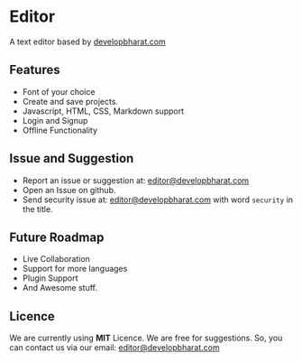 # Editor

A text editor based by [developbharat.com](https://developbharat.com)

## Features

- Font of your choice
- Create and save projects.
- Javascript, HTML, CSS, Markdown support
- Login and Signup
- Offline Functionality

## Issue and Suggestion

- Report an issue or suggestion at: [editor@developbharat.com](mailto://editor@developbharat.com)
- Open an Issue on github.
- Send security issue at: [editor@developbharat.com](mailto://editor@developbharat.com) with word `security` in the title.

## Future Roadmap

- Live Collaboration
- Support for more languages
- Plugin Support
- And Awesome stuff.

## Licence

We are currently using **MIT** Licence. We are free for suggestions. So, you can contact us via our email: [editor@developbharat.com](mailto://editor@developbharat.com)
